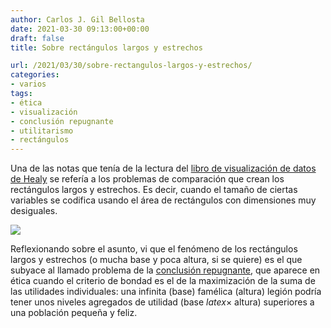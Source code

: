 ```yaml
---
author: Carlos J. Gil Bellosta
date: 2021-03-30 09:13:00+00:00
draft: false
title: Sobre rectángulos largos y estrechos

url: /2021/03/30/sobre-rectangulos-largos-y-estrechos/
categories:
- varios
tags:
- ética
- visualización
- conclusión repugnante
- utilitarismo
- rectángulos
---
```


Una de las notas que tenía de la lectura del [libro de visualización de datos de Healy](https://www.datanalytics.com/2020/11/05/canales-o-esteticas-de-mejor-a-peor-segun-healy/) se refería a los problemas de comparación que crean los rectángulos largos y estrechos. Es decir, cuando el tamaño de ciertas variables se codifica usando el área de rectángulos con dimensiones muy desiguales.

![](/wp-uploads/2021/03/fig1.png)

Reflexionando sobre el asunto, vi que el fenómeno de los rectángulos largos y estrechos (o mucha base y poca altura, si se quiere) es el que subyace al llamado problema de la [conclusión repugnante](https://plato.stanford.edu/entries/repugnant-conclusion/), que aparece en ética cuando el criterio de bondad es el de la maximización de la suma de las utilidades individuales: una infinita (base) famélica (altura) legión podría tener unos niveles agregados de utilidad (base $latex \times$ altura) superiores a una población pequeña y feliz.